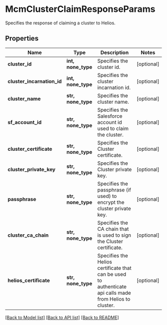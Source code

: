 # McmClusterClaimResponseParams

Specifies the response of claiming a cluster to Helios.

## Properties
Name | Type | Description | Notes
------------ | ------------- | ------------- | -------------
**cluster_id** | **int, none_type** | Specifies the cluster id. | [optional] 
**cluster_incarnation_id** | **int, none_type** | Specifies the cluster incarnation id. | [optional] 
**cluster_name** | **str, none_type** | Specifies the cluster name. | [optional] 
**sf_account_id** | **str, none_type** | Specifies the Salesforce account id used to claim the cluster. | [optional] 
**cluster_certificate** | **str, none_type** | Specifies the Cluster certificate. | [optional] 
**cluster_private_key** | **str, none_type** | Specifies the Cluster private key. | [optional] 
**passphrase** | **str, none_type** | Specifies the passphrase (if used) to encrypt the cluster private key. | [optional] 
**cluster_ca_chain** | **str, none_type** | Specifies the CA chain that is used to sign the Cluster certificate. | [optional] 
**helios_certificate** | **str, none_type** | Specifies the Helios certificate that can be used to authenticate api calls made from Helios to cluster. | [optional] 

[[Back to Model list]](../README.md#documentation-for-models) [[Back to API list]](../README.md#documentation-for-api-endpoints) [[Back to README]](../README.md)


